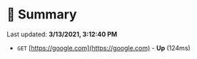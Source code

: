 # 📖 Summary
Last updated: **3/13/2021, 3:12:40 PM**

- `GET` [https://google.com](https://google.com) - **Up** (124ms)
